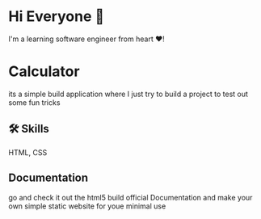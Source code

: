 
# Hi Everyone  👋


I'm a learning software engineer from heart ❤️!



# Calculator 

its a simple build application where I just try to build a project to test out some fun tricks 




## 🛠 Skills
HTML, CSS
## Documentation
go and check it out the html5 build official Documentation and make your own simple static website for youe minimal use 
